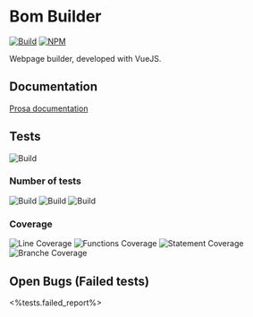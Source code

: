 # Bom Builder

[![Build](https://github.com/polygon-software/bom-builder-v2/workflows/Test%20%26%20Deploy/badge.svg)](https://github.com/polygon-software/bom-builder-v2/actions)
[![NPM](https://img.shields.io/badge/Demo-online-green)](https://bom-builder-v2.polygon-demo.ch)

Webpage builder, developed with VueJS.

## Documentation

[Prosa documentation](https://builder-documentation.polygon-demo.ch)

## Tests

![Build](<%batch.testspassing%>)

### Number of tests
![Build](<%batch.ntests%>)
![Build](<%batch.nfailing%>)
![Build](<%batch.nsucceeding%>)

### Coverage

![Line Coverage](<%batch.linecoverage%>)
![Functions Coverage](<%batch.functioncoverage%>)
![Statement Coverage](<%batch.statementcoverage%>)
![Branche Coverage](<%batch.batchcoverage%>)

## Open Bugs (Failed tests)

<%tests.failed_report%>
